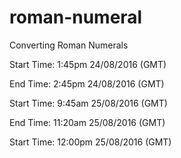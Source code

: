 # roman-numeral
Converting Roman Numerals

Start Time: 1:45pm 24/08/2016 (GMT)

End Time: 2:45pm 24/08/2016 (GMT)

Start Time: 9:45am 25/08/2016 (GMT)

End Time: 11:20am 25/08/2016 (GMT)

Start Time: 12:00pm 25/08/2016 (GMT)
